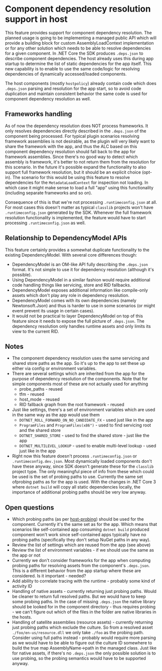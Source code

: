 # Component dependency resolution support in host

This feature provides support for component dependency resolution. The planned usage is going to be implementing a managed public API which will provide a building block for custom AssemblyLoadContext implementation or for any other solution which needs to be able to resolve dependencies for a given component. In .NET Core the SDK produces `.deps.json` to describe component dependencies. The host already uses this during app startup to determine the list of static dependencies for the app itself. This new capability is to enable to use the same code/logic for resolving dependencies of dynamically accessed/loaded components.

The host components (mostly `hostpolicy`) already contain code which does `.deps.json` parsing and resolution for the app start, so to avoid code duplication and maintain consistent behavior the same code is used for component dependency resolution as well.

## Frameworks handling
As of now the dependency resolution does NOT process frameworks. It only resolves dependencies directly described in the `.deps.json` of the component being processed.
For typical plugin scenarios resolving framework assemblies is not desirable, as the plugin will very likely want to share the framework with the app, and thus the ALC based on this component dependency resolution should fall back to the app for framework assemblies. Since there's no good way to detect which assembly is framework, it's better to not return them from the resolution for this scenario.
In the future it's possible expand the functionality to also support full framework resolution, but it should be an explicit choice (opt-in). The scenario for this would be using this feature to resolve dependencies for the `MetadataLoadContext` for inspection not loading. In which case it might make sense to load a full "app" using this functionality (including separate frameworks and so on).

Consequence of this is that we're not processing `.runtimeconfig.json` at all. For most cases this doesn't matter as typical `classlib` projects won't have `.runtimeconfig.json` generated by the SDK. Whenever the full framework resolution functionality is implemented, the feature would have to start processing `.runtimeconfig.json` as well.

## Relationship to DependencyModel APIs
This feature certainly provides a somewhat duplicate functionality to the existing DependencyModel. With several core differences though:
* DependencyModel is an OM-like API fully describing the `.deps.json` format. It's not simple to use it for dependency resolution (although it's possible).
* Using DependencyModel in a similar fashion would require additional code handling things like servicing, store and RID fallbacks.
* DependencyModel exposes additional information like compile-only assets which don't play any role in dependency resolution.
* DependencyModel comes with its own dependencies (namely Newtonsoft.Json) and thus is harder to use in some scenarios (or might event prevent its usage in certain cases).
* It would not be practical to layer DependencyModel on top of this feature since it needs to expose the full picture of `.deps.json`. The dependency resolution only handles runtime assets and only limits its view to the current RID.

## Notes
* The component dependency resolution uses the same servicing and shared store paths as the app. So it's up to the app to set these up either via config or environment variables.
* There are several settings which are inherited from the app for the purpose of dependency resolution of the components. Note that for simple components most of these are not actually used for anything
  * probe_paths - reused
  * tfm - reused
  * host_mode - reused
  * RID fallback graph from the root framework - reused
* Just like settings, there's a set of environment variables which are used in the same way as the app would use them
  * `DOTNET_ROLL_FORWARD_ON_NO_CANDIDATE_FX` - used just like in the app
  * `ProgramFiles` and `ProgramFiles(x86")` - used to find servicing root and the shared store
  * `DOTNET_SHARED_STORE` - used to find the shared store - just like the app
  * `DOTNET_MULTILEVEL_LOOKUP` - used to enable multi-level lookup - used just like in the app
* Right now this feature doesn't process `.runtimeconfig.json` or `.runtimeconfig.dev.json`. Most dynamically loaded components don't have these anyway, since SDK doesn't generate these for the `classlib` project type. The only meaningful piece of info from these which could be used is the set of probing paths to use. Currently the same set ofprobing paths as for the app is used. With the changes in .NET Core 3 where `dotnet build` will copy all static dependencies locally, the importance of additional probing paths should be very low anyway.

## Open questions
* Which probing paths (as per [host-probing](host-probing.md)) should be used for the component. Currently it's the same set as for the app. Which means that scenarios like self-contained app consuming `dotnet build` produced component won't work since self-contained apps typically have no probing paths (specifically they don't setup NuGet paths in any way).
* Review the list of settings which are reused from the app (see above)
* Review the list of environment variables - if we should use the same as the app or not
* Currently we don't consider frameworks for the app when computing probing paths for resolving assets from the component's `.deps.json`. This is a different behavior from the app startup where these are considered. Is it important - needed?
* Add ability to correlate tracing with the runtime - probably some kind of activity ID
* Handling of native assets - currently returning just probing paths. Would be cleaner to return full resolved paths. But we would have to keep some probing paths. In the case of missing `.deps.json` the native library should be looked for in the component directory - thus requires probing - we can't figure out which of the files in the folder are native libraries in the hosts.
* Handling of satellite assemblies (resource assets) - currently returning just probing paths which exclude the culture. So from a resolved asset `./foo/en-us/resource.dll` we only take `./foo` as the probing path. Consider using full paths instead - probably would require more parsing as we would have to be able to figure out the culture ID somewhere to build the true map AssemblyName->path in the managed class. Just like for native assets, if there's no `.deps.json` the only possible solution is to use probing, so the probing semantics would have to be supported anyway.
